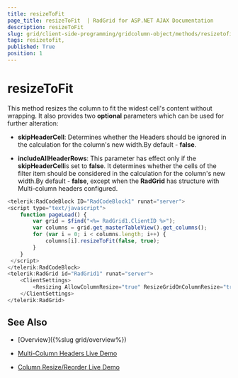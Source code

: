 ```yaml
---
title: resizeToFit 
page_title: resizeToFit  | RadGrid for ASP.NET AJAX Documentation
description: resizeToFit 
slug: grid/client-side-programming/gridcolumn-object/methods/resizetofit-
tags: resizetofit,
published: True
position: 1
---
```


# resizeToFit 



This method resizes the column to fit the widest cell's content without wrapping. It also provides two **optional** parameters which can be used for further alteration:

* **skipHeaderCell**: Determines whether the Headers should be ignored in the calculation for the column's new width.By default - **false**.

* **includeAllHeaderRows**: This parameter has effect only if the **skipHeaderCell**is set to **false**. It determines whether the cells of the filter item should be considered in the calculation for the column's new width.By default - **false**, except when the **RadGrid** has structure with Multi-column headers configured.

````JavaScript
<telerik:RadCodeBlock ID="RadCodeBlock1" runat="server">
<script type="text/javascript">
    function pageLoad() {
        var grid = $find("<%= RadGrid1.ClientID %>");
        var columns = grid.get_masterTableView().get_columns();
        for (var i = 0; i < columns.length; i++) {
            columns[i].resizeToFit(false, true);
        }
    }
 </script>
</telerik:RadCodeBlock>    
<telerik:RadGrid id="RadGrid1" runat="server">
    <ClientSettings>
        <Resizing AllowColumnResize="true" ResizeGridOnColumnResize="true" AllowResizeToFit="true" />
    </ClientSettings>
</telerik:RadGrid> 
````



## See Also

 * [Overview]({%slug grid/overview%})

 * [Multi-Column Headers Live Demo](http://demos.telerik.com/aspnet-ajax/grid/examples/columns-rows/columns/multi-column-headers/defaultcs.aspx)

 * [Column Resize/Reorder Live Demo](http://demos.telerik.com/aspnet-ajax/grid/examples/columns-rows/columns/column-row-resize-reorder/defaultcs.aspx)
